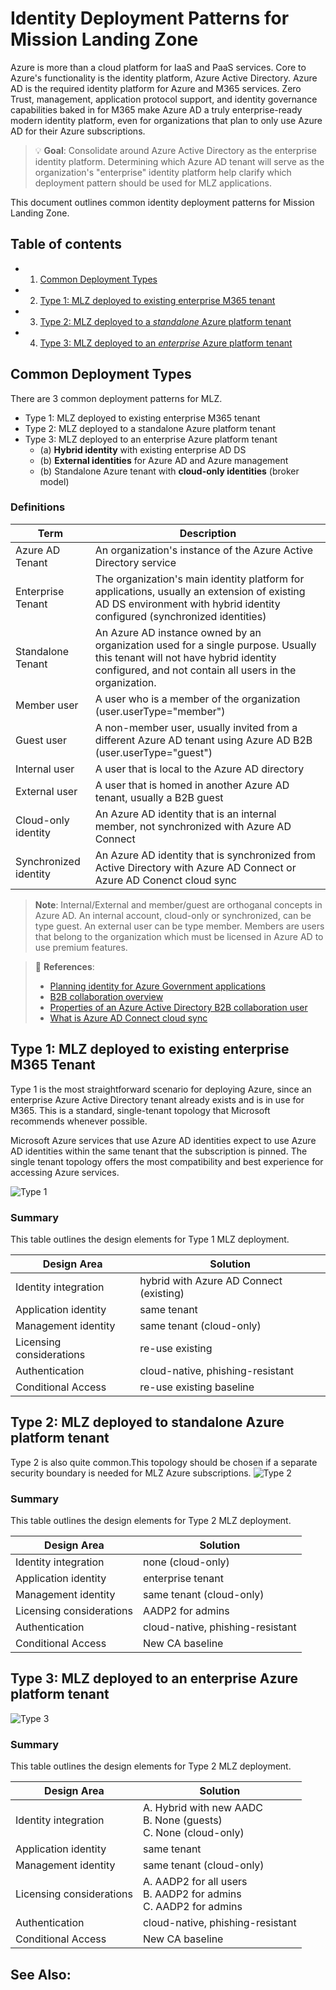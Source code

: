 # Identity Deployment Patterns for Mission Landing Zone
Azure is more than a cloud platform for IaaS and PaaS services. Core to Azure's functionality is the identity platform, Azure Active Directory. Azure AD is the required identity platform for Azure and M365 services. Zero Trust, management, application protocol support, and identity governance capabilities baked in for M365 make Azure AD a truly enterprise-ready modern identity platform, even for organizations that plan to only use Azure AD for their Azure subscriptions.

> 💡 **Goal**:
> Consolidate around Azure Active Directory as the enterprise identity platform. Determining which Azure AD tenant will serve as the organization's "enterprise" identity platform help clarify which deployment pattern should be used for MLZ applications.

This document outlines common identity deployment patterns for Mission Landing Zone.

## Table of contents
- 1. [Common Deployment Types](#common-deployment-types)
- 2. [Type 1: MLZ deployed to existing enterprise M365 tenant](#type-1-mlz-deployed-to-existing-enterprise-m365-tenant)
- 3. [Type 2: MLZ deployed to a *standalone* Azure platform tenant](#type-2-mlz-deployed-to-standalone-azure-platform-tenant)
- 4. [Type 3: MLZ deployed to an *enterprise* Azure platform tenant](#type-3-mlz-deployed-to-an-enterprise-azure-platform-tenant)

## Common Deployment Types
There are 3 common deployment patterns for MLZ.
- Type 1: MLZ deployed to existing enterprise M365 tenant
- Type 2: MLZ deployed to a standalone Azure platform tenant
- Type 3: MLZ deployed to an enterprise Azure platform tenant
  - (a) **Hybrid identity** with existing enterprise AD DS
  - (b) **External identities** for Azure AD and Azure management
  - (b) Standalone Azure tenant with **cloud-only identities** (broker model)

### Definitions
| Term | Description |
|------|-------------|
|Azure AD Tenant|An organization's instance of the Azure Active Directory service|
|Enterprise Tenant|The organization's main identity platform for applications, usually an extension of existing AD DS environment with hybrid identity configured (synchronized identities)|
|Standalone Tenant|An Azure AD instance owned by an organization used for a single purpose. Usually this tenant will not have hybrid identity configured, and not contain all users in the organization.|
|Member user|A user who is a member of the organization (user.userType="member")|
|Guest user|A non-member user, usually invited from a different Azure AD tenant using Azure AD B2B (user.userType="guest")|
|Internal user|A user that is local to the Azure AD directory|
|External user|A user that is homed in another Azure AD tenant, usually a B2B guest|
|Cloud-only identity|An Azure AD identity that is an internal member, not synchronized with Azure AD Connect|
|Synchronized identity|An Azure AD identity that is synchronized from Active Directory with Azure AD Connect or Azure AD Conenct cloud sync|

> **Note**: Internal/External and member/guest are orthoganal concepts in Azure AD. An internal account, cloud-only or synchronized, can be type guest. An external user can be type member. Members are users that belong to the organization which must be licensed in Azure AD to use premium features.

> 📘 **References**:
> - [Planning identity for Azure Government applications](https://learn.microsoft.com/en-us/azure/azure-government/documentation-government-plan-identity)
> - [B2B collaboration overview](https://learn.microsoft.com/en-us/azure/active-directory/external-identities/what-is-b2b)
> - [Properties of an Azure Active Directory B2B collaboration user](https://learn.microsoft.com/en-us/azure/active-directory/external-identities/user-properties)
> - [What is Azure AD Connect cloud sync](https://learn.microsoft.com/en-us/azure/active-directory/cloud-sync/what-is-cloud-sync)

## Type 1: MLZ deployed to existing enterprise M365 Tenant
Type 1 is the most straightforward scenario for deploying Azure, since an enterprise Azure Active Directory tenant already exists and is in use for M365. This is a standard, single-tenant topology that Microsoft recommends whenever possible.

Microsoft Azure services that use Azure AD identities expect to use Azure AD identities within the same tenant that the subscription is pinned. The single tenant topology offers the most compatibility and best experience for accessing Azure services.

![Type 1](../img/type1.png)

### Summary
This table outlines the design elements for Type 1 MLZ deployment.

| Design Area | Solution |
|-------------|----------|
| Identity integration | hybrid with Azure AD Connect (existing) |
| Application identity | same tenant |
| Management identity | same tenant (cloud-only) |
| Licensing considerations | re-use existing |
| Authentication | cloud-native, phishing-resistant |
| Conditional Access | re-use existing baseline | 

## Type 2: MLZ deployed to standalone Azure platform tenant
Type 2 is also quite common.This topology should be chosen if a separate security boundary is needed for MLZ Azure subscriptions.
![Type 2](../img/type2.png)

### Summary
This table outlines the design elements for Type 2 MLZ deployment.

| Design Area | Solution |
|-------------|----------|
| Identity integration | none (cloud-only) |
| Application identity | enterprise tenant |
| Management identity | same tenant (cloud-only) |
| Licensing considerations | AADP2 for admins |
| Authentication | cloud-native, phishing-resistant |
| Conditional Access | New CA baseline | 

## Type 3: MLZ deployed to an enterprise Azure platform tenant
![Type 3](../img/type3.png)

### Summary
This table outlines the design elements for Type 2 MLZ deployment.

| Design Area | Solution |
|-------------|----------|
| Identity integration | A. Hybrid with new AADC<br />B. None (guests)<br />C. None (cloud-only)|
| Application identity | same tenant |
| Management identity | same tenant (cloud-only) |
| Licensing considerations | A. AADP2 for all users<br />B. AADP2 for admins<br />C. AADP2 for admins |
| Authentication | cloud-native, phishing-resistant |
| Conditional Access | New CA baseline | 

## See Also: